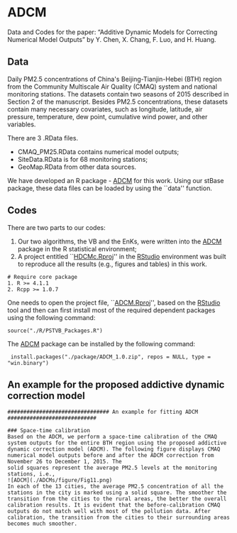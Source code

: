 
# ADCM
Data and Codes for the paper: “Additive Dynamic Models for Correcting Numerical Model Outputs” by Y. Chen, X. Chang, F. Luo, and H. Huang. 

## Data
Daily PM2.5 concentrations of China's Beijing-Tianjin-Hebei (BTH) region from the Community Multiscale Air Quality (CMAQ) system and national monitoring stations. The datasets contain two seasons of 2015 described in Section 2 of the manuscript. Besides PM2.5 concentrations, these datasets contain many necessary covariates, such as longitude, latitude, air pressure, temperature, dew point, cumulative wind power, and other variables.

There are 3 .RData files. 
-	CMAQ_PM25.RData contains numerical model outputs;
-	SiteData.RData is for 68 monitoring stations;
-	GeoMap.RData from other data sources. 

We have developed an R package - [ADCM](https://github.com/ChenYW68/ADCM/tree/main/ADCM/package) for this work. Using our stBase package, these data files can be loaded by using the ``data'' function. 

## Codes
There are two parts to our codes: 
1. Our two algorithms, the VB and the EnKs, were written into the [ADCM](https://github.com/ChenYW68/HDCM/tree/main/ADCM/package) package in the R statistical environment;
2. A project entitled ``[HDCMc.Rproj](https://github.com/ChenYW68/ADCM/tree/main/ADCMc)'' in the [RStudio](https://www.rstudio.com/products/rstudio/download/) environment was built to reproduce all the results (e.g., figures and tables) in this work. 

```
# Require core package
1. R >= 4.1.1
2. Rcpp >= 1.0.7
```
One needs to open the project file, ``[ADCM.Rproj](https://github.com/ChenYW68/ADCM/tree/main/ADCM)'', based on the [RStudio](https://www.rstudio.com/products/rstudio/download/) tool and then can first install most of the required dependent packages using the following command:
```
source("./R/PSTVB_Packages.R")
```
The [ADCM](https://github.com/ChenYW68/ADCM/tree/main/ADCM/package) package can be installed by the following command:
```
 install.packages("./package/ADCM_1.0.zip", repos = NULL, type = "win.binary")
```

## An example for the proposed addictive dynamic correction model
```
################################ An example for fitting ADCM ############################

### Space-time calibration
Based on the ADCM, we perform a space-time calibration of the CMAQ system outputs for the entire BTH region using the proposed addictive dynamic correction model (ADCM). The following figure displays CMAQ numerical model outputs before and after the ADCM correction from November 26 to December 1, 2015. The
solid squares represent the average PM2.5 levels at the monitoring stations, i.e.,
![ADCM](./ADCMs/figure/Fig11.png)
In each of the 13 cities, the average PM2.5 concentration of all the stations in the city is marked using a solid square. The smoother the transition from the cities to the rural areas, the better the overall calibration results. It is evident that the before-calibration CMAQ outputs do not match well with most of the pollution data. After calibration, the transition from the cities to their surrounding areas becomes much smoother.
